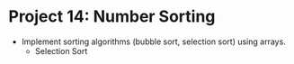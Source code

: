 # Project 14: Number Sorting

- Implement sorting algorithms (bubble sort, selection sort) using arrays.
    - Selection Sort
  